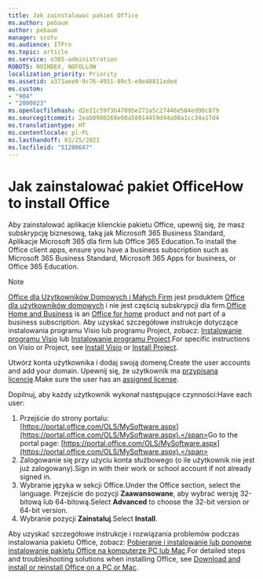 ```yaml
---
title: Jak zainstalować pakiet Office
ms.author: pebaum
author: pebaum
manager: scotv
ms.audience: ITPro
ms.topic: article
ms.service: o365-administration
ROBOTS: NOINDEX, NOFOLLOW
localization_priority: Priority
ms.assetid: a371aee9-9c76-4951-89c5-e9e48811eded
ms.custom:
- "904"
- "2000023"
ms.openlocfilehash: d2e11c59f3b47095e272a5c27446e584ed90c879
ms.sourcegitcommit: 2eab0980268e08a58014459d44a08a1cc34a17d4
ms.translationtype: HT
ms.contentlocale: pl-PL
ms.lasthandoff: 03/25/2021
ms.locfileid: "51200647"
---
```

# <a name="how-to-install-office"></a><span data-ttu-id="6c400-102">Jak zainstalować pakiet Office</span><span class="sxs-lookup"><span data-stu-id="6c400-102">How to install Office</span></span>

<span data-ttu-id="6c400-103">Aby zainstalować aplikacje klienckie pakietu Office, upewnij się, że masz subskrypcję biznesową, taką jak Microsoft 365 Business Standard, Aplikacje Microsoft 365 dla firm lub Office 365 Education.</span><span class="sxs-lookup"><span data-stu-id="6c400-103">To install the Office client apps, ensure you have a business subscription such as Microsoft 365 Business Standard, Microsoft 365 Apps for business, or Office 365 Education.</span></span>
  
> [!NOTE]
> <span data-ttu-id="6c400-104">[Office dla Użytkowników Domowych i Małych Firm](https://support.microsoft.com/office/28cbc8cf-1332-4f04-9123-9b660abb629e?wt.mc_id=Alchemy_ClientDIA) jest produktem [Office dla użytkowników domowych](https://support.microsoft.com/office/28cbc8cf-1332-4f04-9123-9b660abb629e?wt.mc_id=alchemy_clientdia) i nie jest częścią subskrypcji dla firm.</span><span class="sxs-lookup"><span data-stu-id="6c400-104">[Office Home and Business](https://support.microsoft.com/office/28cbc8cf-1332-4f04-9123-9b660abb629e?wt.mc_id=Alchemy_ClientDIA) is an [Office for home](https://support.microsoft.com/office/28cbc8cf-1332-4f04-9123-9b660abb629e?wt.mc_id=alchemy_clientdia) product and not part of a business subscription.</span></span> <span data-ttu-id="6c400-105">Aby uzyskać szczegółowe instrukcje dotyczące instalowania programu Visio lub programu Project, zobacz: [Instalowanie programu Visio](https://support.microsoft.com/office/f98f21e3-aa02-4827-9167-ddab5b025710?wt.mc_id=Alchemy_ClientDIA) lub [Instalowanie programu Project](https://support.microsoft.com/office/7059249b-d9fe-4d61-ab96-5c5bf435f281?wt.mc_id=Alchemy_ClientDIA).</span><span class="sxs-lookup"><span data-stu-id="6c400-105">For specific instructions on Visio or Project, see [Install Visio](https://support.microsoft.com/office/f98f21e3-aa02-4827-9167-ddab5b025710?wt.mc_id=Alchemy_ClientDIA) or [Install Project](https://support.microsoft.com/office/7059249b-d9fe-4d61-ab96-5c5bf435f281?wt.mc_id=Alchemy_ClientDIA).</span></span>

<span data-ttu-id="6c400-106">Utwórz konta użytkownika i dodaj swoją domenę.</span><span class="sxs-lookup"><span data-stu-id="6c400-106">Create the user accounts and add your domain.</span></span> <span data-ttu-id="6c400-107">Upewnij się, że użytkownik ma [przypisaną licencję](https://docs.microsoft.com/microsoft-365/admin/add-users/add-users).</span><span class="sxs-lookup"><span data-stu-id="6c400-107">Make sure the user has an [assigned license](https://docs.microsoft.com/microsoft-365/admin/add-users/add-users).</span></span>

<span data-ttu-id="6c400-108">Dopilnuj, aby każdy użytkownik wykonał następujące czynności:</span><span class="sxs-lookup"><span data-stu-id="6c400-108">Have each user:</span></span>

1. <span data-ttu-id="6c400-109">Przejście do strony portalu: [https://portal.office.com/OLS/MySoftware.aspx](https://portal.office.com/OLS/MySoftware.aspx).</span><span class="sxs-lookup"><span data-stu-id="6c400-109">Go to the portal page: [https://portal.office.com/OLS/MySoftware.aspx](https://portal.office.com/OLS/MySoftware.aspx).</span></span>
2. <span data-ttu-id="6c400-110">Zalogowanie się przy użyciu konta służbowego (o ile użytkownik nie jest już zalogowany).</span><span class="sxs-lookup"><span data-stu-id="6c400-110">Sign in with their work or school account if not already signed in.</span></span>
3. <span data-ttu-id="6c400-111">Wybranie języka w sekcji Office.</span><span class="sxs-lookup"><span data-stu-id="6c400-111">Under the Office section, select the language.</span></span> <span data-ttu-id="6c400-112">Przejście do pozycji **Zaawansowane**, aby wybrać wersję 32-bitową lub 64-bitową.</span><span class="sxs-lookup"><span data-stu-id="6c400-112">Select **Advanced** to choose the 32-bit version or 64-bit version.</span></span>
4. <span data-ttu-id="6c400-113">Wybranie pozycji **Zainstaluj**.</span><span class="sxs-lookup"><span data-stu-id="6c400-113">Select **Install**.</span></span>

<span data-ttu-id="6c400-114">Aby uzyskać szczegółowe instrukcje i rozwiązania problemów podczas instalowania pakietu Office, zobacz: [Pobieranie i instalowanie lub ponowne instalowanie pakietu Office na komputerze PC lub Mac](https://support.office.com/article/4414eaaf-0478-48be-9c42-23adc4716658?wt.mc_id=Alchemy_ClientDIA).</span><span class="sxs-lookup"><span data-stu-id="6c400-114">For detailed steps and troubleshooting solutions when installing Office, see [Download and install or reinstall Office on a PC or Mac](https://support.office.com/article/4414eaaf-0478-48be-9c42-23adc4716658?wt.mc_id=Alchemy_ClientDIA).</span></span>
